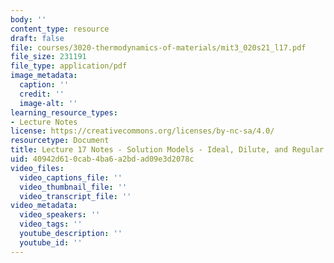 ```yaml
---
body: ''
content_type: resource
draft: false
file: courses/3020-thermodynamics-of-materials/mit3_020s21_l17.pdf
file_size: 231191
file_type: application/pdf
image_metadata:
  caption: ''
  credit: ''
  image-alt: ''
learning_resource_types:
- Lecture Notes
license: https://creativecommons.org/licenses/by-nc-sa/4.0/
resourcetype: Document
title: Lecture 17 Notes - Solution Models - Ideal, Dilute, and Regular
uid: 40942d61-0cab-4ba6-a2bd-ad09e3d2078c
video_files:
  video_captions_file: ''
  video_thumbnail_file: ''
  video_transcript_file: ''
video_metadata:
  video_speakers: ''
  video_tags: ''
  youtube_description: ''
  youtube_id: ''
---
```

